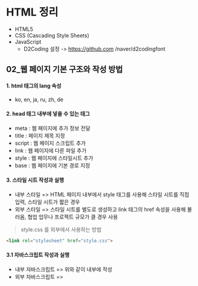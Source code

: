 # HTML 정리
* HTML5
* CSS (Cascading Style Sheets)
* JavaScript
  * D2Coding 설정 -> https://github.com /naver/d2codingfont
  

## 02_웹 페이지 기본 구조와 작성 방법

#### 1. html 태그의 lang 속성
  * ko, en, ja, ru, zh, de
  
#### 2. head 태그 내부에 넣을 수 있는 태그
  * meta : 웹 페이지에 추가 정보 전달
  * title : 페이지 제목 지정
  * script : 웹 페이지 스크립트 추가
  * link : 웹 페이지에 다른 파일 추가
  * style : 웹 페이지에 스타일시트 추가
  * base : 웹 페이지에 기본 경로 지정
 
 #### 3. 스타일 시트 작성과 실행
  * 내부 스타일 => HTML 페이지 내부에서 style 태그를 사용해 스타일 시트를 직접 입력, 스타일 시트가 짧은 경우
  * 외부 스타일 => 스타일 시트를 별도로 생성하고 link 태그의 href 속성을 사용해 불러옴, 협업 업무나 프로젝트 규모가 클 경우 사용

> style.css 를 외부에서 사용하는 방법
```html
<link rel="stylesheet" href="style.css">
```

#### 3.1 자바스크립트 작성과 실행
  * 내부 자바스크립트 => 위와 같이 내부에 작성
  * 외부 자바스크립트 => <script> 태그의 src 속성에 파일 경로를 입력해 HTML 페이지로 불러옴 

> script 내부 작성
```html
<script>
  alert('script 내부 작성 테스트')
</script>
```

> script 외부 작성
```html
<head>
  <script src="OuterJavaScript.js></script>
</head>
```

## 3장 HTML5 기본 태그
* 글자 태그 -> h1~h6 : 제목 글자 생성
* 목록 태그
 * p, br, hr : 본문 생성
 * a : 하이퍼링크 생성
 * b, i, small, sub, sup, ins, del : 글자 모양 지정
* 테이블 태그 
 * ul/ ol/ li : 순서가 없는/있는 목록 생성, 목록 요소 생성
* 미디어 태그
 * img, audio, video : 이미지, 오디오 , 비디오 삽입
 
 ### 3.1 제목과 본문 글자 태그
 #### 1. 제목 글자 : h = Heading : h1~h6
 #### 2. 본문 글자
  * p : 본문 문단 생성 
  * br : 줄 바꿈
  * hr : 수평 줄 삽입
  
#### 3. 하이퍼텍스트
 * 사용자의 선택에 따라 특정 정보로 이동하는 조직된 문서
 * a tag(Anchor): 다른 웹 페이지나 웹 페이지 내부의 특정 위치로 이동
 * Href : Hypyter Reference 를 의미한다.
```html
<a href="http://www.cu.ac.kr">대구가톨릭대학교</a>
```
#### 3.1 앵커 태그 4가지 경로
* 절대 경로
* 상대 경로
* 아이디 경로
 * #name - id 속성이 name인 태그의 위치로 이동
* 메일 경로
 * mailto : jaedeokhan@gmail.com -> 해당 주소로 메일 전송
 
 #### 3.1.3 웹 페이지 내부에 연결하기 -> id
```html
<!DOCTYPE html>
<html lang="en">
<head>
    <meta charset="UTF-8">
    <meta name="viewport" content="width=device-width, initial-scale=1.0">
    <title>Document</title>
</head>
<body>
    <a href="http://www.hanbit.co.kr">한빛미디어</a>
    <a href="http://www.naver.com">네이버</a>
    <a href="http://www.daum.com">다음</a>
    <a href="#alpha">Alpha 부문</a>
    <a href="#beta">Beta 부문</a>
    <a href="#gamma">Gamma 부문</a>
    <hr>
    <h1 id="alpha">Alpha</h1>
    <p>Lorem ipsum dolor sit amet</p>
    <h1 id="beta">Beta</h1>
    <p>Lorem ipsum dolor sit amet</p>
    <h1 id="gamma"></h1>
    <p>Lorem ipsum dolor sit amet</p>
</body>
</html>
```
 
#### 3.2.1 글자 모양 태그
* b : bold 
* i : italic
* small, sub(subscript) = 아래 첨자, sup(supscript) = 위 첨자, ins(insert) = 밑줄글자, del(delete) = 취소선이 그어진 글자


#### 3.2.2 내비게이션 메뉴 
* 웹 사이트의 다른 웹 페이지로 이동할 수 있는 버튼
* ul : 순서가 없는 목록 unordered list 생성
* ol : 순서가 있는 목록 ordered list 생성
* li : 목록 요소 list item 생성

#### 3.2.3 테이블 태그
* table : 표 삽입
* tr(table row) : 표에 행 삽입
* th(table heading) : 표의 제목 셀 생성
* td(table data) 표의 일반 셀 생성

> 시간표 만들기 -> table의 border은 겉의 
```html
<!DOCTYPE html>
<html lang="en">
<head>
    <meta charset="UTF-8">
    <meta name="viewport" content="width=device-width, initial-scale=1.0">
    <title>Document</title>
</head>
<body>
    <table border="10">
        <thead>
            <tr>
                <th></th>
                <th>월</th>
                <th>화</th>
                <th>수</th>
                <th>목</th>
                <th>금</th>
            </tr>
        </thead>
        <tbody>
            <tr>
                <td>1교시</td>
                <td>영어</td>
                <td>국어</td>
                <td>과학</td>
                <td>미술</td>
                <td>기술</td>
            </tr>
            <tr>
                <td>2교시</td>
                <td>도덕</td>
                <td>체육</td>
                <td>영어</td>
                <td>수학</td>
                <td>사회</td>
            </tr>
        </tbody>
    </table>
</body>
</html>
```

#### 3.2.4 테이블 태그의 속성
* table - border : 표의 테두리 두께 지정
* th,td 
 * colspan : 셀의 너비 지정
 * rowspan : 셀의 높이 지정

> 행.열 병합 표 생성 -> colspan 속성과 rowspan 속성을 적용
```html
<!DOCTYPE html>
<html lang="en">
<head>
    <meta charset="UTF-8">
    <meta name="viewport" content="width=device-width, initial-scale=1.0">
    <title>Document</title>
</head>
<body>
    <table border="1">
        <tr>
            <th colspan="2">지역별 홍차</th>
        </tr>
        <tr>
            <th rowspan="3">중국</th>
            <th>정산소종</th>
        </tr>
        <tr><td>기문</td></tr>
        <tr><td>운남</td></tr>
        <tr>
            <th rowspan="4">인도 및 스리랑카</th>
            <td>아삼</td>
        </tr>
        <tr><td>실론</td></tr>
        <tr><td>다질링</td></tr>
        <tr><td>닐기리</td></tr>
    </table>
</body>
</html>
```

#### 4. 미디어 태그
* 이미지, 오디오, 비디오 등 멀티미디어 넣을 때 사용

#### 4.1 미디어 태그 구분
* 내용물을 가질 수 있는 태그 -> <audio></audio>, <video></video>
* 내용물을 가질 수 없는 태그 -> <img>

#### 4.1.1 미디어 태그 속성 
* img 태그 
 * src : 이미지 경로 지정
 * alt : 이미지가 없을 대 나오는 글자 지정
 * width : 이미지의 너비 지정
 * height : 이미지의 높이 짖어

* audio, video 태그
 * src : 음악, 비디오 파일의 경로 지정
 * preload : 음악, 비디오 준비 중일 때 데이터를 모두 불러올지 여부 지정
 * autoplay : 음악, 비디오의 자동 재생 여부 지정
 * loop : 음악, 비디오의 반복 여부 지정
 * controls : 음악, 비디오의 재생 도구 출력 여부 지정
 
* video 태그
 * width : 비디오의 너비 지정
 * height : 비디오의 높이 지정
 
> 기본 예제 3-9 : 멀티미디어(이미지, 오디오, 비디오) 삽입
```html
<!DOCTYPE html>
<html lang="en">
<head>
    <meta charset="UTF-8">
    <meta name="viewport" content="width=device-width, initial-scale=1.0">
    <title>Document</title>
</head>
<body>
    <img src="http://www.hanbit.co.kr/images/common/logo_hanbit.png" alt="펭귄" width="300">
    <br>
    <img src="Noting" alt="그림이 존재하지 않습니다." width="300">
</body>
</html>
```
  
> 음악 파일 준비: 준비 파일(오디오.mp3)을 HTML 페이지와 같은 폴더에 넣기.
```html
<body>
 <audio src='이름.mp3' controls='controls'></audio>
</body>
```


 
  
  
  
  
  
  
  
  
  
  
  
 
 
 

